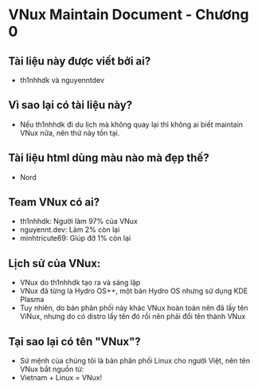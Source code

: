 # VNux Maintain Document - Chương 0
## Tài liệu này được viết bởi ai?
- th1nhhdk và nguyenntdev
## Vì sao lại có tài liệu này?
- Nếu th1nhhdk đi du lịch mà không quay lại thì không ai biết maintain VNux nữa, nên thứ này tồn tại.
## Tài liệu html dùng màu nào mà đẹp thế?
- Nord
## Team VNux có ai?
- th1nhhdk: Người làm 97% của VNux 
- nguyennt.dev: Làm 2% còn lại 
- minhtricute69: Giúp đỡ 1% còn lại
## Lịch sử của VNux:
- VNux do th1nhhdk tạo ra và sáng lập
- VNux đã từng là Hydro OS++, một bản Hydro OS nhưng sử dụng KDE Plasma
- Tuy nhiên, do bản phân phối này khác VNux hoàn toàn nên đã lấy tên ViNux, nhưng do có distro lấy tên đó rồi nên phải đổi tên thành VNux
## Tại sao lại có tên "VNux"?
- Sứ mệnh của chúng tôi là bản phân phối Linux cho người Việt, nên tên VNux bắt nguồn từ:
- Vietnam + Linux = VNux!